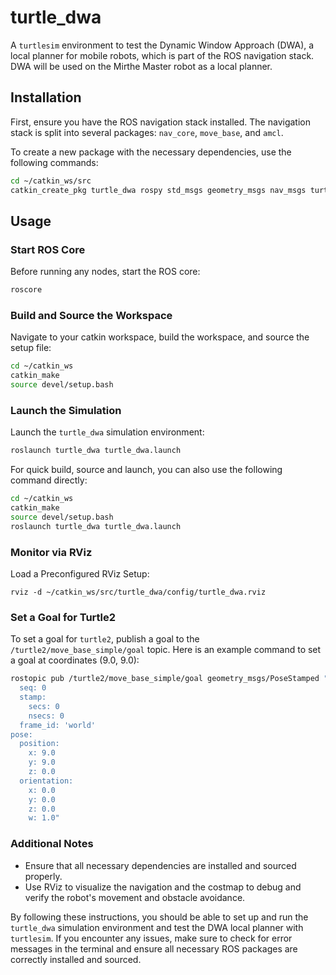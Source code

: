 # turtle_dwa
A `turtlesim` environment to test the Dynamic Window Approach (DWA), a local planner for mobile robots, which is part of the ROS navigation stack. DWA will be used on the Mirthe Master robot as a local planner.

## Installation

First, ensure you have the ROS navigation stack installed. The navigation stack is split into several packages: `nav_core`, `move_base`, and `amcl`.

To create a new package with the necessary dependencies, use the following commands:

```bash
cd ~/catkin_ws/src
catkin_create_pkg turtle_dwa rospy std_msgs geometry_msgs nav_msgs turtlesim move_base
```

## Usage

### Start ROS Core

Before running any nodes, start the ROS core:

```bash
roscore
```

### Build and Source the Workspace

Navigate to your catkin workspace, build the workspace, and source the setup file:

```bash
cd ~/catkin_ws
catkin_make
source devel/setup.bash
```

### Launch the Simulation

Launch the `turtle_dwa` simulation environment:

```bash
roslaunch turtle_dwa turtle_dwa.launch
```

For quick build, source and launch, you can also use the following command directly:

```bash
cd ~/catkin_ws
catkin_make
source devel/setup.bash
roslaunch turtle_dwa turtle_dwa.launch
```

### Monitor via RViz
Load a Preconfigured RViz Setup:

```
rviz -d ~/catkin_ws/src/turtle_dwa/config/turtle_dwa.rviz
```

### Set a Goal for Turtle2

To set a goal for `turtle2`, publish a goal to the `/turtle2/move_base_simple/goal` topic. Here is an example command to set a goal at coordinates (9.0, 9.0):

```bash
rostopic pub /turtle2/move_base_simple/goal geometry_msgs/PoseStamped "header:
  seq: 0
  stamp:
    secs: 0
    nsecs: 0
  frame_id: 'world'
pose:
  position:
    x: 9.0
    y: 9.0
    z: 0.0
  orientation:
    x: 0.0
    y: 0.0
    z: 0.0
    w: 1.0"
```

### Additional Notes

- Ensure that all necessary dependencies are installed and sourced properly.
- Use RViz to visualize the navigation and the costmap to debug and verify the robot's movement and obstacle avoidance.

By following these instructions, you should be able to set up and run the `turtle_dwa` simulation environment and test the DWA local planner with `turtlesim`. If you encounter any issues, make sure to check for error messages in the terminal and ensure all necessary ROS packages are correctly installed and sourced.
